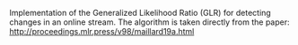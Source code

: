 Implementation of the Generalized Likelihood Ratio (GLR) for detecting changes in an online stream.
The algorithm is taken directly from the paper: http://proceedings.mlr.press/v98/maillard19a.html
